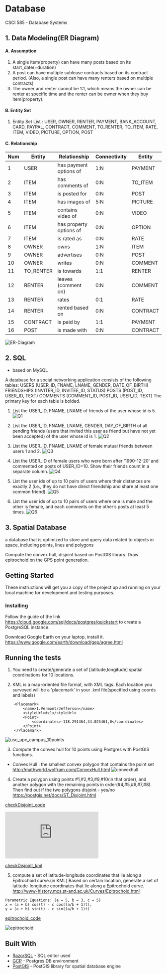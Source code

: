 # Database

CSCI 585 - Database Systems

## 1. Data Modeling(ER Diagram)

#### A. Assumption 
1. A single item(property) can have many posts based on its start_date(+duration)
2. A post can have multiple sublease contracts based on its contract period. (Also, a single post can have many renters based on multiple contracts)
3. The owner and renter cannot be 1:1, which means the owner can be renter at specific time and the renter can be owner when they buy item(property).

#### B. Entity Set
1. Entity Set List : USER, OWNER, RENTER, PAYMENT, BANK_ACCOUNT, CARD, PAYPAL, CONTRACT, COMMENT, TO_RENTER, TO_ITEM, RATE, ITEM, VIDEO, PICTURE, OPTION, POST

#### C. Relationship

Num | Entity | Relationship   | Connectivity | Entity
--- | ------ | ----------------- | ------------ | ------ 
1 | USER | has payment options of | 1:N | PAYMENT 
2 | ITEM | has comments of | 0:N | TO_ITEM
3 | ITEM | is posted for | 0:N | POST
4 | ITEM | has images of | 5:N | PICTURE
5 | ITEM | contains video of | 0:N | VIDEO
6 | ITEM | has property options of | 0:N | OPTION
7 | ITEM | is rated as | 0:N | RATE
8 | OWNER | owns | 1:N | ITEM
9 | OWNER | advertises | 0:N | POST
10 | OWNER | writes | 0:N | COMMENT
11 | TO_RENTER | is towards | 1:1 | RENTER
12 | RENTER | leaves (comment on) | 0:N | COMMENT
13 | RENTER | rates | 0:1 | RATE
14 | RENTER | rented based on | 0:N | CONTRACT
15 | CONTRACT | is paid by | 1:1 | PAYMENT
16 | POST | is made with | 0:N | CONTRACT

![ER-Diagram](https://github.com/chanship/Database/blob/master/data_modeling(ER_Diagram)/er-diagram-shome.png)

## 2. SQL
- based on MySQL

A database for a social networking application consists of the following tables:USERS (USER_ID, FNAME, LNAME, GENDER, DATE_OF_BIRTH)FRIENDSHIPS (INVITER_ID, INVITEE_ID, STATUS)POSTS (POST_ID, USER_ID, TEXT)COMMENTS (COMMENT_ID, POST_ID, USER_ID, TEXT)The primary key for each table is bolded.

1. List the USER_ID, FNAME, LNAME of friends of the user whose id is 5.
![Q1](https://github.com/chanship/Database/blob/master/SQL_dml/Q1_explain.png)

2. List the USER_ID, FNAME, LNAME, GENDER, DAY_OF_BIRTH of all pending friends (usersthat invited this user as friend but have not yet been accepted) of the user whose id is 1.
![Q2](https://github.com/chanship/Database/blob/master/SQL_dml/Q2_explain.png)

3. List the USER_ID, FNAME, LNAME of female mutual friends between users 1 and 2.
![Q3](https://github.com/chanship/Database/blob/master/SQL_dml/Q3_explain.png)

4. List the USER_ID of female users who were born after ‘1990-12-20’ and commented on posts ofUSER_ID=10. Show their friends count in a separate column.
![Q4](https://github.com/chanship/Database/blob/master/SQL_dml/Q4_explain.png)

5. List the user ids of up to 10 pairs of users where their distances are exactly 2 (i.e., they do not havedirect friendship and share at least one common friend).
![Q5](https://github.com/chanship/Database/blob/master/SQL_dml/Q5_explain.png)

6. List the user ids of up to 10 pairs of users where one is male and the other is female, and eachcomments on the other’s posts at least 5 times.
![Q6](https://github.com/chanship/Database/blob/master/SQL_dml/Q6_explain.png)


## 3. Spatial Database

a database that is optimized to store and query data related to objects inspace, including points, lines and polygons

Compute the convex hull, disjoint based on PostGIS library.
Draw epitrochoid on the GPS point generation. 

## Getting Started

These instructions will get you a copy of the project up and running on your local machine for development and testing purposes. 

### Installing

Follow the guide of the link https://cloud.google.com/sql/docs/postgres/quickstart
to create a PostgreSQL instance. 

Download Google Earth on your laptop, install it.
https://www.google.com/earth/download/gep/agree.html

## Running the tests

1. You need to create/generate a set of [latitude,longitude] spatial coordinations for 10 locations.

2. KML is a map-oriented file format, with XML tags. Each location you surveyed will be a 'placemark' in your
.kml file(specified using coords and labels)

```
	<Placemark>
		<name>1.Vermont/Jefferson</name>
		<styleUrl>#z1</styleUrl>
		<Point>
			<coordinates>-118.291464,34.025461,0</coordinates>
		</Point>
	</Placemark>
```
![usc_upc_campus_10points](https://github.com/chanship/Database/blob/master/spatialDB/usc_upc_campus_10points.jpg)

3. Compute the convex hull for 10 points using Postgres with PostGIS functions.
* Convex Hull : the smallest convex polygon that contains the point set
http://mathworld.wolfram.com/ConvexHull.html
![convexhull](https://github.com/chanship/Database/blob/master/spatialDB/convexhull.jpg)


4. Create a polygon using points #1,#2,#3,#9,#10(in that order), and another polygon with  the 
remaining points in order(#4,#5,#6,#7,#8). 
Then find out if the two polygons disjoint - yes/no
https://postgis.net/docs/ST_Disjoint.html

[checkDisjoint_code](https://github.com/chanship/Database/blob/master/spatialDB/epitrochoid.java)

![checkDisjoint](https://github.com/chanship/Database/blob/master/spatialDB/checkDisjoint.sql)

[checkDisjoint_kml](https://github.com/chanship/Database/blob/master/spatialDB/usc_upc_convexhull_and_disjoint.kml)

5. compute a set of latitude-longitude coordinates that lie along a Epitrochoid curve.(in KML)
Based on certain location, generate a set of latitude-longitude coordinates that lie 
along a Epitrochoid curve.
http://www-history.mcs.st-and.ac.uk/Curves/Epitrochoid.html

```
Parametric Equations: (a = 5, b = 3, c = 5)
x = (a + b) cos(t) - c cos((a/b + 1)t),
y = (a + b) sin(t) - c sin((a/b + 1)t)
```
[epitrochoid_code](https://github.com/chanship/Database/blob/master/spatialDB/epitrochoid.java)

![epitrochoid](https://github.com/chanship/Database/blob/master/spatialDB/epitrochoid.jpg)

## Built With

* [RazorSQL](https://razorsql.com/) - SQL editor used
* [GCP](https://cloud.google.com/sql/docs/postgres/quickstart) - Postgres DB environment
* [PostGIS](https://postgis.net/) - PostGIS library for spatial database engine





